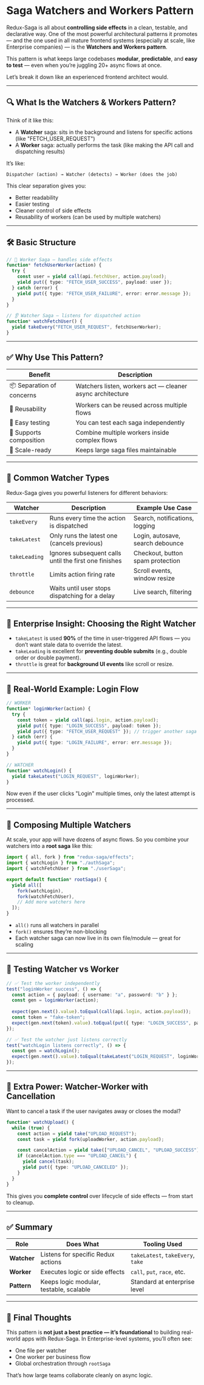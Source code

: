
# **Saga Watchers and Workers Pattern**

Redux-Saga is all about **controlling side effects** in a clean, testable, and declarative way. One of the most powerful architectural patterns it promotes — and the one used in all mature frontend systems (especially at scale, like Enterprise companies) — is the **Watchers and Workers pattern**.

This pattern is what keeps large codebases **modular**, **predictable**, and **easy to test** — even when you’re juggling 20+ async flows at once.

Let’s break it down like an experienced frontend architect would.

---

## 🔍 What Is the Watchers & Workers Pattern?

Think of it like this:

* A **Watcher** saga: sits in the background and listens for specific actions (like "FETCH\_USER\_REQUEST")
* A **Worker** saga: actually performs the task (like making the API call and dispatching results)

It’s like:

```
Dispatcher (action) → Watcher (detects) → Worker (does the job)
```

This clear separation gives you:

* Better readability
* Easier testing
* Cleaner control of side effects
* Reusability of workers (can be used by multiple watchers)

---

## 🛠 Basic Structure

```ts
// 🧠 Worker Saga — handles side effects
function* fetchUserWorker(action) {
  try {
    const user = yield call(api.fetchUser, action.payload);
    yield put({ type: "FETCH_USER_SUCCESS", payload: user });
  } catch (error) {
    yield put({ type: "FETCH_USER_FAILURE", error: error.message });
  }
}

// 👂 Watcher Saga — listens for dispatched action
function* watchFetchUser() {
  yield takeEvery("FETCH_USER_REQUEST", fetchUserWorker);
}
```

---

## ✅ Why Use This Pattern?

| Benefit                   | Description                                               |
| ------------------------- | --------------------------------------------------------- |
| 📦 Separation of concerns | Watchers listen, workers act — cleaner async architecture |
| 🔁 Reusability            | Workers can be reused across multiple flows               |
| 🧪 Easy testing           | You can test each saga independently                      |
| 🔧 Supports composition   | Combine multiple workers inside complex flows             |
| 🧱 Scale-ready            | Keeps large saga files maintainable                       |

---

## 🚦 Common Watcher Types

Redux-Saga gives you powerful listeners for different behaviors:

| Watcher       | Description                                           | Example Use Case                 |
| ------------- | ----------------------------------------------------- | -------------------------------- |
| `takeEvery`   | Runs every time the action is dispatched              | Search, notifications, logging   |
| `takeLatest`  | Only runs the latest one (cancels previous)           | Login, autosave, search debounce |
| `takeLeading` | Ignores subsequent calls until the first one finishes | Checkout, button spam protection |
| `throttle`    | Limits action firing rate                             | Scroll events, window resize     |
| `debounce`    | Waits until user stops dispatching for a delay        | Live search, filtering           |

---

## 🧠 Enterprise Insight: Choosing the Right Watcher

* `takeLatest` is used **90%** of the time in user-triggered API flows — you don’t want stale data to override the latest.
* `takeLeading` is excellent for **preventing double submits** (e.g., double order or double payment).
* `throttle` is great for **background UI events** like scroll or resize.

---

## 🧪 Real-World Example: Login Flow

```ts
// WORKER
function* loginWorker(action) {
  try {
    const token = yield call(api.login, action.payload);
    yield put({ type: "LOGIN_SUCCESS", payload: token });
    yield put({ type: "FETCH_USER_REQUEST" }); // trigger another saga
  } catch (err) {
    yield put({ type: "LOGIN_FAILURE", error: err.message });
  }
}

// WATCHER
function* watchLogin() {
  yield takeLatest("LOGIN_REQUEST", loginWorker);
}
```

Now even if the user clicks "Login" multiple times, only the latest attempt is processed.

---

## 🧱 Composing Multiple Watchers

At scale, your app will have dozens of async flows. So you combine your watchers into a **root saga** like this:

```ts
import { all, fork } from "redux-saga/effects";
import { watchLogin } from "./authSaga";
import { watchFetchUser } from "./userSaga";

export default function* rootSaga() {
  yield all([
    fork(watchLogin),
    fork(watchFetchUser),
    // Add more watchers here
  ]);
}
```

* `all()` runs all watchers in parallel
* `fork()` ensures they’re non-blocking
* Each watcher saga can now live in its own file/module — great for scaling

---

## 🧪 Testing Watcher vs Worker

```ts
// ✅ Test the worker independently
test("loginWorker success", () => {
  const action = { payload: { username: "a", password: "b" } };
  const gen = loginWorker(action);
  
  expect(gen.next().value).toEqual(call(api.login, action.payload));
  const token = "fake-token";
  expect(gen.next(token).value).toEqual(put({ type: "LOGIN_SUCCESS", payload: token }));
});

// ✅ Test the watcher just listens correctly
test("watchLogin listens correctly", () => {
  const gen = watchLogin();
  expect(gen.next().value).toEqual(takeLatest("LOGIN_REQUEST", loginWorker));
});
```

---

## 🧰 Extra Power: Watcher-Worker with Cancellation

Want to cancel a task if the user navigates away or closes the modal?

```ts
function* watchUpload() {
  while (true) {
    const action = yield take("UPLOAD_REQUEST");
    const task = yield fork(uploadWorker, action.payload);

    const cancelAction = yield take(["UPLOAD_CANCEL", "UPLOAD_SUCCESS"]);
    if (cancelAction.type === "UPLOAD_CANCEL") {
      yield cancel(task);
      yield put({ type: "UPLOAD_CANCELED" });
    }
  }
}
```

This gives you **complete control** over lifecycle of side effects — from start to cleanup.

---

## ✅ Summary

| Role        | Does What                               | Tooling Used                      |
| ----------- | --------------------------------------- | --------------------------------- |
| **Watcher** | Listens for specific Redux actions      | `takeLatest`, `takeEvery`, `take` |
| **Worker**  | Executes logic or side effects          | `call`, `put`, `race`, etc.       |
| **Pattern** | Keeps logic modular, testable, scalable | Standard at enterprise level      |

---

## 🧠 Final Thoughts

This pattern is **not just a best practice — it’s foundational** to building real-world apps with Redux-Saga. In Enterprise-level systems, you’ll often see:

* One file per watcher
* One worker per business flow
* Global orchestration through `rootSaga`

That’s how large teams collaborate cleanly on async logic.

